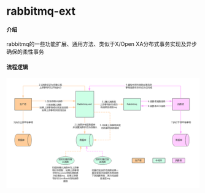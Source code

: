 # rabbitmq-ext

#### 介绍
rabbitmq的一些功能扩展、通用方法、类似于X/Open XA分布式事务实现及异步确保的柔性事务
#### 流程逻辑
![avatar](/doc/flow.jpg)





